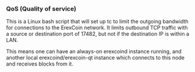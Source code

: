 ### QoS (Quality of service) ###

This is a Linux bash script that will set up tc to limit the outgoing bandwidth for connections to the ErexCoin network. It limits outbound TCP traffic with a source or destination port of 17482, but not if the destination IP is within a LAN.

This means one can have an always-on erexcoind instance running, and another local erexcoind/erexcoin-qt instance which connects to this node and receives blocks from it.

